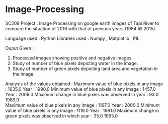 # Image-Processing
SC209 Project : Image Processing on google earth images of Tapi River to compare the situation of 2016 with that of previous years (1984 till 2015).

Language used : Python
Libraries used : Numpy , Matplotlib , PIL

Ouput Given :
1. Processed images showing positive and negative images.
2. Study of number of blue pixels depicting water in the image.
3. Study of number of green pixels depicting land area and vegetation in the image.

Analysis of the values obtained : 
Maximum value of blue pixels in any image : 1635.0 Year : 1990.0 
Minimum value of blue pixels in any image : 1457.0 Year : 2009.0 
Maximum change in blue pixels was observed in year : 93.0 1989.0  
Maximum value of blue pixels in any image : 1197.0 Year : 2000.0 
Minimum value of blue pixels in any image : 1119.0 Year : 1991.0 
Maximum change in green pixels was observed in which year : 35.0 1995.0
